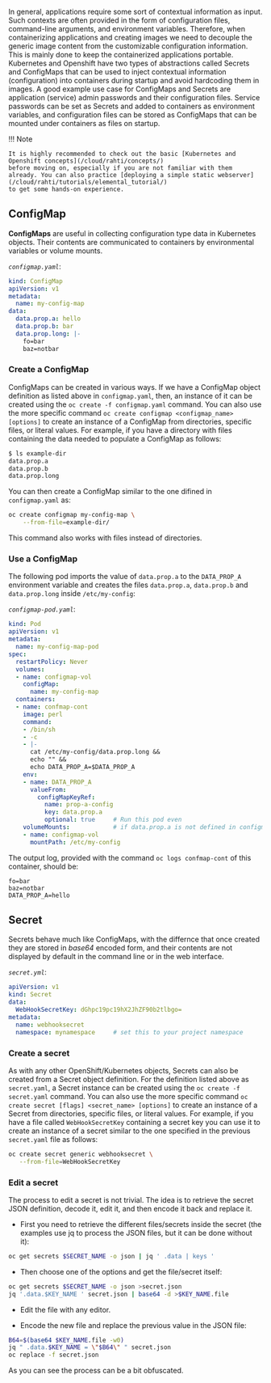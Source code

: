 
In general, applications require some sort of contextual information as input. 
Such contexts are often provided in the form of configuration files, command-line 
arguments, and environment variables. Therefore, when containerizing applications 
and creating images we need to decouple the generic image content from the 
customizable configuration information. This is mainly done to keep the 
containerized applications portable. Kubernetes and Openshift have two types 
of abstractions called Secrets and ConfigMaps that can be used to inject 
contextual information (configuration) into containers during startup and 
avoid hardcoding them in images. A good example use case for ConfigMaps and 
Secrets are application (service) admin passwords and their configuration files. 
Service passwords can be set as Secrets and added to containers as environment 
variables, and configuration files can be stored as ConfigMaps that can be 
mounted under containers as files on startup.

!!! Note

    It is highly recommended to check out the basic [Kubernetes and Openshift concepts](/cloud/rahti/concepts/) 
    before moving on, especially if you are not familiar with them already. You can also practice [deploying a simple static webserver](/cloud/rahti/tutorials/elemental_tutorial/) 
    to get some hands-on experience. 

## ConfigMap

**ConfigMaps** are useful in collecting configuration type data in Kubernetes
objects. Their contents are communicated to containers by environmental
variables or volume mounts.

*`configmap.yaml`*:

```yaml
kind: ConfigMap
apiVersion: v1
metadata:
  name: my-config-map
data:
  data.prop.a: hello
  data.prop.b: bar
  data.prop.long: |-
    fo=bar
    baz=notbar
```

### Create a ConfigMap

ConfigMaps can be created in various ways. If we have a ConfigMap object definition 
as listed above in `configmap.yaml`, then, an instance of it can be created using 
the `oc create -f configmap.yaml` command. You can also use the more specific 
command `oc create configmap <configmap_name> [options]` to create an instance 
of a ConfigMap from directories, specific files, or literal values. 
For example, if you have a directory with files containing the data needed to 
populate a ConfigMap as follows: 


```sh
$ ls example-dir
data.prop.a
data.prop.b
data.prop.long
```

You can then create a ConfigMap similar to the one difined in `configmap.yaml` as: 

```sh
oc create configmap my-config-map \
    --from-file=example-dir/
```

This command also works with files instead of directories. 


### Use a ConfigMap

The following pod imports the value of `data.prop.a` to the `DATA_PROP_A`
environment variable and creates the files `data.prop.a`, `data.prop.b` and
`data.prop.long` inside `/etc/my-config`:

*`configmap-pod.yaml`*:

```yaml
kind: Pod
apiVersion: v1
metadata:
  name: my-config-map-pod
spec:
  restartPolicy: Never
  volumes:
  - name: configmap-vol
    configMap:
      name: my-config-map
  containers:
  - name: confmap-cont
    image: perl
    command:
    - /bin/sh
    - -c
    - |-
      cat /etc/my-config/data.prop.long &&
      echo "" &&
      echo DATA_PROP_A=$DATA_PROP_A
    env:
    - name: DATA_PROP_A
      valueFrom:
        configMapKeyRef:
          name: prop-a-config
          key: data.prop.a
          optional: true     # Run this pod even
    volumeMounts:            # if data.prop.a is not defined in configmap
    - name: configmap-vol
      mountPath: /etc/my-config
```

The output log, provided with the command `oc logs confmap-cont` of this container,
should be:

```
fo=bar
baz=notbar
DATA_PROP_A=hello
```

## Secret

Secrets behave much like ConfigMaps, with the differnce that once created they are stored in _base64_ encoded form, and their contents are not displayed by default in the command line or in the web interface.

*`secret.yml`*:

```yaml
apiVersion: v1
kind: Secret
data:
  WebHookSecretKey: dGhpc19pc19hX2JhZF90b2tlbgo=
metadata:
  name: webhooksecret
  namespace: mynamespace     # set this to your project namespace
```

### Create a secret

As with any other OpenShift/Kubernetes objects, Secrets can also be created from a Secret object definition. 
For the definition listed above as `secret.yaml`, a Secret instance can be created using 
the `oc create -f secret.yaml` command. You can also use the more specific command `oc create secret [flags] <secret_name> [options]` 
to create an instance of a Secret from directories, specific files, or literal values. 
For example, if you have a file  called `WebHookSecretKey` containing a secret key  you can 
use it to create an instance of a secret similar to the one specified in the previous `secret.yaml` file 
as follows: 

```sh
oc create secret generic webhooksecret \
   --from-file=WebHookSecretKey
```

### Edit a secret

The process to edit a secret is not trivial. The idea is to retrieve the secret JSON definition, decode it, edit it, and then encode it back and replace it.

* First you need to retrieve the different files/secrets inside the secret (the examples use jq to process the JSON files, but it can be done without it):

```sh
oc get secrets $SECRET_NAME -o json | jq ' .data | keys '
```

* Then choose one of the options and get the file/secret itself:

```sh
oc get secrets $SECRET_NAME -o json >secret.json
jq '.data.$KEY_NAME ' secret.json | base64 -d >$KEY_NAME.file
```

* Edit the file with any editor.

* Encode the new file and replace the previous value in the JSON file:

```sh
B64=$(base64 $KEY_NAME.file -w0)
jq " .data.$KEY_NAME = \"$B64\" " secret.json
oc replace -f secret.json
```

As you can see the process can be a bit obfuscated.

